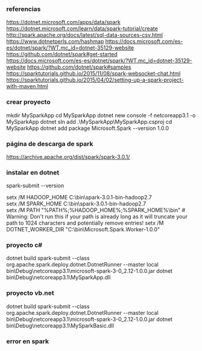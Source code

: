 ### referencias
https://dotnet.microsoft.com/apps/data/spark
https://dotnet.microsoft.com/learn/data/spark-tutorial/create
http://spark.apache.org/docs/latest/sql-data-sources-csv.html
https://www.dotnetperls.com/hashmap
https://docs.microsoft.com/es-es/dotnet/spark/?WT.mc_id=dotnet-35129-website
https://github.com/dotnet/spark#get-started
https://docs.microsoft.com/es-es/dotnet/spark/?WT.mc_id=dotnet-35129-website
https://github.com/dotnet/spark#samples
https://sparktutorials.github.io/2015/11/08/spark-websocket-chat.html
https://sparktutorials.github.io/2015/04/02/setting-up-a-spark-project-with-maven.html

### crear proyecto
mkdir MySparkApp
cd MySparkApp
dotnet new console -f netcoreapp3.1 -o MySparkApp
dotnet sln add .\MySparkApp\MySparkApp.csproj
cd MySparkApp
dotnet add package Microsoft.Spark --version 1.0.0

### página de descarga de spark
https://archive.apache.org/dist/spark/spark-3.0.1/

### instalar en dotnet
spark-submit --version


setx /M HADOOP_HOME C:\bin\spark-3.0.1-bin-hadoop2.7\
setx /M SPARK_HOME C:\bin\spark-3.0.1-bin-hadoop2.7\
setx /M PATH "%PATH%;%HADOOP_HOME%;%SPARK_HOME%\bin" # Warning: Don't run this if your path is already long as it will truncate your path to 1024 characters and potentially remove entries!
setx /M DOTNET_WORKER_DIR "C:\bin\Microsoft.Spark.Worker-1.0.0"

### proyecto c#
dotnet build
spark-submit --class org.apache.spark.deploy.dotnet.DotnetRunner --master local bin\Debug\netcoreapp3.1\microsoft-spark-3-0_2.12-1.0.0.jar dotnet bin\Debug\netcoreapp3.1\MySparkApp.dll

### proyecto vb.net
dotnet build
spark-submit --class org.apache.spark.deploy.dotnet.DotnetRunner --master local bin\Debug\netcoreapp3.1\microsoft-spark-3-0_2.12-1.0.0.jar dotnet bin\Debug\netcoreapp3.1\MySparkBasic.dll

### error en spark

